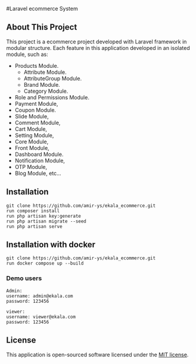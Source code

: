 #Laravel ecommerce System
<p align="center ">
</p>

## About This Project

This project is a ecommerce project developed with Laravel framework in modular structure. Each feature in this application developed in an isolated module, such as:

- Products Module.
  - Attribute Module.
  - AttributeGroup Module.
  - Brand Module.
  - Category Module.
- Role and Permissions Module.
- Payment Module,
- Coupon Module.
- Slide Module,
- Comment Module,
- Cart Module,
- Setting Module,
- Core Module,
- Front Module,
- Dashboard Module.
- Notification Module,
- OTP Module,
- Blog Module,
etc...

## Installation
```
git clone https://github.com/amir-ys/ekala_ecommerce.git
run composer install
run php artisan key:generate
run php artisan migrate --seed
run php artisan serve
```


## Installation with docker

```
git clone https://github.com/amir-ys/ekala_ecommerce.git
run docker compose up --build
```

### Demo users
```
Admin:
username: admin@ekala.com
password: 123456

viewer: 
username: viewer@ekala.com
password: 123456
```

## License

This application is open-sourced software licensed under the [MIT license](https://opensource.org/licenses/MIT).
